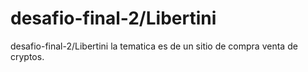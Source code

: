 # desafio-final-2/Libertini
desafio-final-2/Libertini
la tematica es de un sitio de compra venta de cryptos.

